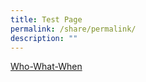 ```yaml
---
title: Test Page
permalink: /share/permalink/
description: ""
---
```




[Who-What-When](/files/CRIO%20Newsletter/C_6_TTSH%20_CRIO%20_Trusted%20Third%20Party%20(TTP).pdf)

